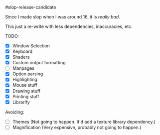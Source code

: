 #slop-release-candidate

Since I made slop when I was around 16, it is *really bad*.

This just a re-write with less dependencies, inaccuracies, etc.

TODO:
- [x] Window Selection
- [x] Keyboard
- [x] Shaders
- [x] Custom output formatting
- [ ] Manpages
- [x] Option parsing
- [x] Highlighting
- [x] Mouse stuff
- [x] Drawing stuff
- [x] Printing stuff
- [x] Librarify

Avoiding:
- [ ] Themes (Not going to happen. It'd add a texture library dependency.)
- [ ] Magnification (Very expensive, probably not going to happen.)
